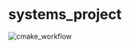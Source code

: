# systems_project
![cmake_workflow](https://github.com/1lyasm/dsa/actions/workflows/cmake.yaml/badge.svg)
